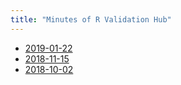 ```yaml
---
title: "Minutes of R Validation Hub"
---
```


* [2019-01-22](/minutes/R_Validation_Hub_Meeting_minutes_20190122.pdf)
* [2018-11-15](/minutes/R_Validation_Hub_Meeting_minutes_20181115.pdf)
* [2018-10-02](/minutes/R_Validation_Hub_Meeting_minutes_20181002_draft.pdf)
